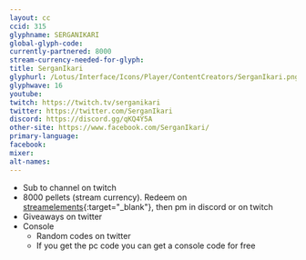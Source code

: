 ```yaml
---
layout: cc
ccid: 315
glyphname: SERGANIKARI
global-glyph-code:
currently-partnered: 8000
stream-currency-needed-for-glyph:
title: SerganIkari
glyphurl: /Lotus/Interface/Icons/Player/ContentCreators/SerganIkari.png
glyphwave: 16
youtube:
twitch: https://twitch.tv/serganikari
twitter: https://twitter.com/SerganIkari
discord: https://discord.gg/qKQ4Y5A
other-site: https://www.facebook.com/SerganIkari/
primary-language:
facebook:
mixer:
alt-names:
---
```

* Sub to channel on twitch
* 8000 pellets (stream currency). Redeem on [streamelements](https://streamelements.com/Serganikari/store){:target="_blank"}, then pm in discord or on twitch
* Giveaways on twitter
* Console
  * Random codes on twitter
  * If you get the pc code you can get a console code for free
